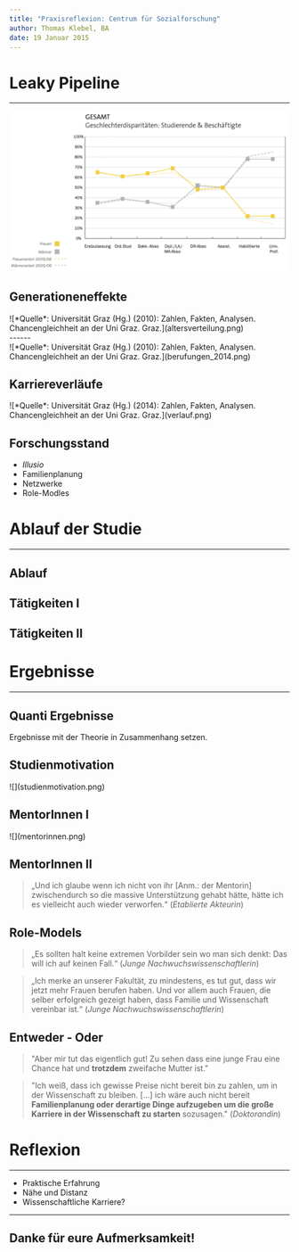 ```yaml
---
title: "Praxisreflexion: Centrum für Sozialforschung"
author: Thomas Klebel, BA
date: 19 Januar 2015
---
```


# Leaky Pipeline

--- 

![*Quelle*: Universität Graz (Hg.) (2010): Zahlen, Fakten, Analysen. Chancengleichheit an der Uni Graz. Graz.](karriere_gesamt.png)

## Generationeneffekte

<div id="long_image">
![*Quelle*: Universität Graz (Hg.) (2010): Zahlen, Fakten, Analysen. Chancengleichheit an der Uni Graz. Graz.](altersverteilung.png)
</div>
------

<div id="wide_image">
![*Quelle*: Universität Graz (Hg.) (2010): Zahlen, Fakten, Analysen. Chancengleichheit an der Uni Graz. Graz.](berufungen_2014.png)
</div>

## Karriereverläufe

<div id="long_image">
![*Quelle*: Universität Graz (Hg.) (2014): Zahlen, Fakten, Analysen. Chancengleichheit an der Uni Graz. Graz.](verlauf.png)
</div>


## Forschungsstand

- *Illusio*
- Familienplanung
- Netzwerke
- Role-Modles


# Ablauf der Studie

---

## Ablauf

## Tätigkeiten I

## Tätigkeiten II

# Ergebnisse

---


## Quanti Ergebnisse
Ergebnisse mit der Theorie in Zusammenhang setzen.

## Studienmotivation

<div id="square_image">
![](studienmotivation.png)
</div>

## MentorInnen I

<div id="long_image">
![](mentorinnen.png)
</div>

## MentorInnen II

> „Und ich glaube wenn ich nicht von ihr [Anm.: der Mentorin] zwischendurch so die massive Unterstützung gehabt hätte, hätte ich es vielleicht auch wieder verworfen.“ (*Etablierte Akteurin*)


## Role-Models

> „Es sollten halt keine extremen Vorbilder sein wo man sich denkt: Das will ich auf keinen Fall.“ (*Junge Nachwuchswissenschaftlerin*)


> „Ich merke an unserer Fakultät, zu mindestens, es tut gut, dass wir jetzt mehr Frauen berufen haben. Und vor allem auch Frauen, die selber erfolgreich gezeigt haben, dass Familie und Wissenschaft vereinbar ist.“ (*Junge Nachwuchswissenschaftlerin*)

## Entweder - Oder

> "Aber mir tut das eigentlich gut! Zu sehen dass eine junge Frau eine Chance hat und **trotzdem** zweifache Mutter ist." 

> "Ich weiß, dass ich gewisse Preise nicht bereit bin zu zahlen, um in der Wissenschaft zu bleiben. [...] ich wäre auch nicht bereit **Familienplanung oder derartige Dinge aufzugeben um die große Karriere in der Wissenschaft zu starten** sozusagen." (*Doktorandin*)









# Reflexion

---

- Praktische Erfahrung
- Nähe und Distanz
- Wissenschaftliche Karriere?

----

## Danke für eure Aufmerksamkeit!

<!-- ![*Quelle*: [Giphy](http://gph.is/1bydE84)](bb8.gif) -->


<!-- Thanks for the fish - irgendwas lustiges zum Abschluss

PHD-Comic zu Deadline oder Verschriftlichung? -->

<!-- To change keyboard bindings for remote presentation tool:
keyboard: {
    39: 'next',
    37: 'prev'
}
 -->

